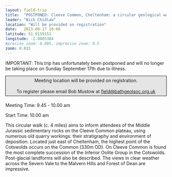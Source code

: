 ```yaml
---
layout: field-trip
title:  "POSTPONED: Cleeve Common, Cheltenham: a circular geological walk"
leader: "Nick Chidlaw"
location: "Will be provided on registration"
date:   2023-09-17 10:00
latitude: 51.9159151
longitude: -2.0005384
#precise zoom: 0.005, imprecise zoom: 0.5
zoom: 0.015
---
```

IMPORTANT: This trip has unfortunately been postponed and will no longer be taking place on Sunday September 17th due to illness.

<div style="    border: 1px solid black;
    padding: 5px;
    background-color: #e5e5e5;
    max-width: 600px;
    text-align: center;
    margin: auto; margin-bottom: 20px;">Meeting location will be provided on registration.<br><br>To register please email Bob Mustow at <a href="mailto:field@bathgeolsoc.org.uk">field@bathgeolsoc.org.uk</a></div>

Meeting Time:  9.45 - 10.00 am

Start Time: 10.00 am 
	
This circular walk (c. 4 miles) aims to inform attendees of the Middle Jurassic sedimentary rocks on the Cleeve Common plateau, using numerous old quarry workings: their stratigraphy and environment of deposition. Located just east of Cheltenham, the highest point of the Cotswolds occurs on the Common (330m OD). On Cleeve Common is found the most complete succession of the Inferior Oolite Group in the Cotswolds. Post-glacial landforms will also be described. The views in clear weather across the Severn Vale to the Malvern Hills and Forest of Dean are impressive.